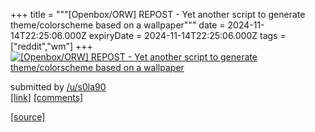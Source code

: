 +++
title = """[Openbox/ORW] REPOST - Yet another script to generate theme/colorscheme based on a wallpaper"""
date = 2024-11-14T22:25:06.000Z
expiryDate = 2024-11-14T22:25:06.000Z
tags = ["reddit","wm"]
+++
[![[Openbox/ORW] REPOST - Yet another script to generate theme/colorscheme based on a wallpaper](https://b.thumbs.redditmedia.com/f9Z8jKtWnAgvHEnoDoiJWbsNnOGb-nsBlOLO_lsf6aU.jpg "[Openbox/ORW] REPOST - Yet another script to generate theme/colorscheme based on a wallpaper")](https://www.reddit.com/r/unixporn/comments/1grh2no/openboxorw_repost_yet_another_script_to_generate/)

submitted by [/u/s0la90](https://www.reddit.com/user/s0la90)  
[\[link\]](https://www.reddit.com/gallery/1grh2no) [\[comments\]](https://www.reddit.com/r/unixporn/comments/1grh2no/openboxorw_repost_yet_another_script_to_generate/)

[[source]](https://www.reddit.com/r/unixporn/comments/1grh2no/openboxorw_repost_yet_another_script_to_generate/)
